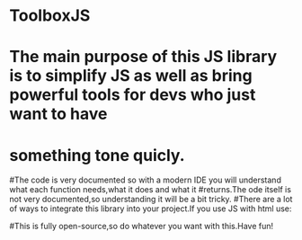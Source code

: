 #  ToolboxJS
# The main purpose of this JS library is to simplify JS as well as bring powerful tools for devs who just want to have
# something tone quicly.
#The code is very documented so with a modern IDE you will understand what each function needs,what it does and what it 
#returns.The ode itself is not very documented,so understanding it will be a bit tricky.
#There are a lot of ways to integrate this library into your project.If you use JS with html use:
<script src="Toolbox.js"></script>
#This is fully open-source,so do whatever you want with this.Have fun!
